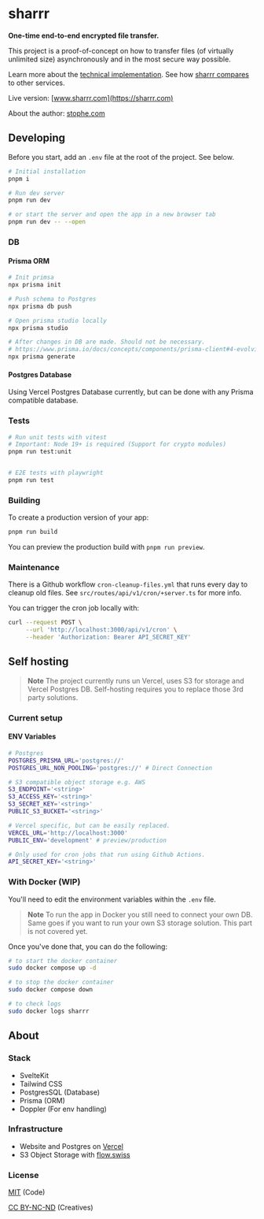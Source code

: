# sharrr

**One-time end-to-end encrypted file transfer.**

This project is a proof-of-concept on how to transfer files (of virtually unlimited size) asynchronously and in the most secure way possible.

Learn more about the [technical implementation](https://sharrr.com/about). See how [sharrr compares](https://github.com/stophecom/sharrr-svelte/blob/main/src/routes/about/comparison.md) to other services.

Live version: [www.sharrr.com](https://sharrr.com)

About the author: [stophe.com](https://stophe.com)

## Developing

Before you start, add an `.env` file at the root of the project. See below.

```bash
# Initial installation
pnpm i

# Run dev server
pnpm run dev

# or start the server and open the app in a new browser tab
pnpm run dev -- --open
```

### DB

#### Prisma ORM

```bash
# Init primsa
npx prisma init

# Push schema to Postgres
npx prisma db push

# Open prisma studio locally
npx prisma studio

# After changes in DB are made. Should not be necessary.
# https://www.prisma.io/docs/concepts/components/prisma-client#4-evolving-your-application
npx prisma generate
```

#### Postgres Database

Using Vercel Postgres Database currently, but can be done with any Prisma compatible database.

### Tests

```bash
# Run unit tests with vitest
# Important: Node 19+ is required (Support for crypto modules)
pnpm run test:unit


# E2E tests with playwright
pnpm run test

```

### Building

To create a production version of your app:

```bash
pnpm run build
```

You can preview the production build with `pnpm run preview`.

### Maintenance

There is a Github workflow `cron-cleanup-files.yml` that runs every day to cleanup old files.
See `src/routes/api/v1/cron/+server.ts` for more info.

You can trigger the cron job locally with:

```bash
curl --request POST \
     --url 'http://localhost:3000/api/v1/cron' \
     --header 'Authorization: Bearer API_SECRET_KEY'

```

## Self hosting

> **Note**
> The project currently runs un Vercel, uses S3 for storage and Vercel Postgres DB. Self-hosting requires you to replace those 3rd party solutions.

### Current setup

#### ENV Variables

```bash
# Postgres
POSTGRES_PRISMA_URL='postgres://'
POSTGRES_URL_NON_POOLING='postgres://' # Direct Connection

# S3 compatible object storage e.g. AWS
S3_ENDPOINT='<string>'
S3_ACCESS_KEY='<string>'
S3_SECRET_KEY='<string>'
PUBLIC_S3_BUCKET='<string>'

# Vercel specific, but can be easily replaced.
VERCEL_URL='http://localhost:3000'
PUBLIC_ENV='development' # preview/production

# Only used for cron jobs that run using Github Actions.
API_SECRET_KEY='<string>'
```

### With Docker (WIP)

You'll need to edit the environment variables within the `.env` file.

> **Note**
> To run the app in Docker you still need to connect your own DB. Same goes if you want to run your own S3 storage solution. This part is not covered yet.

Once you've done that, you can do the following:

```bash
# to start the docker container
sudo docker compose up -d

# to stop the docker container
sudo docker compose down

# to check logs
sudo docker logs sharrr
```

## About

### Stack

- SvelteKit
- Tailwind CSS
- PostgresSQL (Database)
- Prisma (ORM)
- Doppler (For env handling)

### Infrastructure

- Website and Postgres on [Vercel](https://vercel.com/)
- S3 Object Storage with [flow.swiss](https://flow.swiss)

### License

[MIT](https://opensource.org/license/mit/) (Code)

[CC BY-NC-ND](https://creativecommons.org/licenses/by-nc-nd/4.0/) (Creatives)
